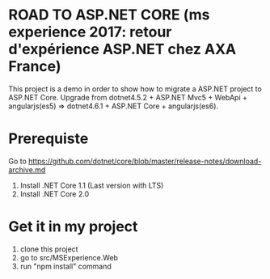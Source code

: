 # ROAD TO ASP.NET CORE (ms experience 2017: retour d'expérience ASP.NET chez AXA France)

This project is a demo in order to show how to migrate a ASP.NET project to ASP.NET Core.
Upgrade from dotnet4.5.2 + ASP.NET Mvc5 + WebApi + angularjs(es5) => dotnet4.6.1 + ASP.NET Core + angularjs(es6).

# Prerequiste
Go to https://github.com/dotnet/core/blob/master/release-notes/download-archive.md
1. Install .NET Core 1.1 (Last version with LTS)
2. Install .NET Core 2.0

# Get it in my project
1. clone this project
2. go to src/MSExperience.Web
3. run "npm install" command

